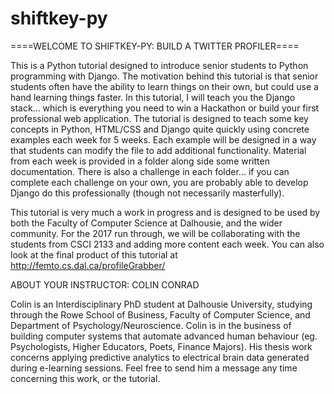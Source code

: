 # shiftkey-py

====WELCOME TO SHIFTKEY-PY: BUILD A TWITTER PROFILER====

This is a Python tutorial designed to introduce senior students
to Python programming with Django. The motivation behind this tutorial is
that senior students often have the ability to learn things on their own,
but could use a hand learning things faster. In this tutorial, I will teach
you the Django stack... which is everything you need to win a Hackathon or
build your first professional web application. The tutorial is designed to
teach some key concepts in Python, HTML/CSS and Django quite quickly using
concrete examples each week for 5 weeks. Each example will be
designed in a way that students can modify the file to add additional
functionality. Material from each week is provided in a folder along
side some written documentation. There is also a challenge in each folder...
if you can complete each challenge on your own, you are probably able to
develop Django do this professionally (though not necessarily masterfully).

This tutorial is very much a work in progress and is designed to be used by both
the Faculty of Computer Science at Dalhousie, and the wider community. For the
2017 run through, we will be collaborating with the students from CSCI 2133 and
adding more content each week. You can also look at the final product of this 
tutorial at http://femto.cs.dal.ca/profileGrabber/ 

ABOUT YOUR INSTRUCTOR: COLIN CONRAD

Colin is an Interdisciplinary PhD student at Dalhousie University,
studying through the Rowe School of Business, Faculty of Computer
Science, and Department of Psychology/Neuroscience. Colin is in the
business of building computer systems that automate advanced human
behaviour (eg. Psychologists, Higher Educators, Poets, Finance Majors). His thesis
work concerns applying predictive analytics to electrical brain data
generated during e-learning sessions. Feel free to send him a message
any time concerning this work, or the tutorial.
